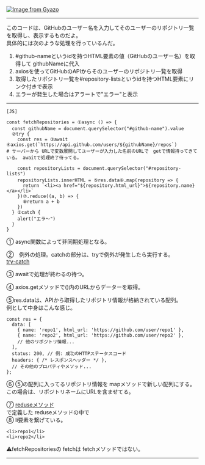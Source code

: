 [![Image from Gyazo](https://i.gyazo.com/e46f912b58eeb7bfc97a3afea1d4128d.png)](https://gyazo.com/e46f912b58eeb7bfc97a3afea1d4128d)
***
このコードは、GitHubのユーザー名を入力してそのユーザーのリポジトリ一覧を取得し、表示するものだよ。    
具体的には次のような処理を行っているんだ。
    
1. #github-nameというidを持つHTML要素の値（GitHubのユーザー名）を取得して githubNameに代入    
2. axiosを使ってGitHubのAPIからそのユーザーのリポジトリ一覧を取得    
3. 取得したリポジトリ一覧を#repository-listsというidを持つHTML要素にリンク付きで表示    
4. エラーが発生した場合はアラートで"エラー"と表示    

***

~~~
[JS]

const fetchRepositories = ①async () => {                                              
  const githubName = document.querySelector("#github-name").value　　　　　　　　　　　　　　　　　　　　　　　　　　　　　　　　　　　　　　
  ②try {
    const res = ③await ④axios.get(`https://api.github.com/users/${githubName}/repos`)
# サーバーから URLで変数展開してユーザーが入力した名前のURLで　getで情報持ってきている。 awaitで処理終了待ってる。

    const repositoryLists = document.querySelector("#repository-lists")
    repositoryLists.innerHTML = ⑤res.data⑥.map(repository => {　　　　　　　　　　　　　　　　　　　　　　　　　　　　　　　　　　　　　　　　　　　　　　　　　　　　
      return `<li><a href="${repository.html_url}">${repository.name}</a></li>`
    })⑦.reduce((a, b) => {
      ⑧return a + b
    })  
  } ②catch {           
    alert("エラ〜")  
  }
}
~~~
① async関数によって非同期処理となる。    
    
②　例外の処理。catchの部分は、tryで例外が発生したら実行する。    
[try-catch](https://github.com/Tarara33/TIL/blob/main/JavaScript/JS%E4%BE%8B%E5%A4%96%E5%87%A6%E7%90%86.md)    
    
③ awaitで処理が終わるの待つ。    
      
④ axios.getメソッドで()内のURLからデーターを取得。
    
⑤res.dataは、APIから取得したリポジトリ情報が格納されている配列。    
例として中身はこんな感じ。
~~~
const res = {
  data: [
    { name: 'repo1', html_url: 'https://github.com/user/repo1' },
    { name: 'repo2', html_url: 'https://github.com/user/repo2' },
    // 他のリポジトリ情報...
  ],
  status: 200, // 例: 成功のHTTPステータスコード
  headers: { /* レスポンスヘッダー */ },
  // その他のプロパティやメソッド...
};
~~~  
    
⑥ ⑤の配列に入ってるリポジトリ情報を mapメソッドで新しい配列にする。    
この場合は、リポジトリネームにURLを含ませてる。
    
⑦ [reduseメソッド](https://github.com/Tarara33/TIL/edit/main/JavaScript/JS%E3%83%A1%E3%82%BD%E3%83%83%E3%83%89.md)    
で定義した reduseメソッドの中で        
⑧ li要素を繋げている。
~~~
<li>repo1</li>
<li>repo2</li>
~~~
    
⚠️fetchRepositoriesの fetchは fetchメソッドではない。
***
     

